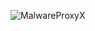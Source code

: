 ![MalwareProxyX](https://socialify.git.ci/darshkpatel/MalwareProxyX/image?description=1&owner=1&theme=Light)
